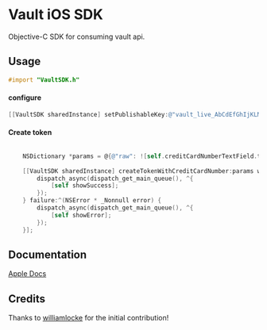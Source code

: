 # Vault iOS SDK 

Objective-C SDK for consuming vault api. 

Usage
-----

```objective-c
#import "VaultSDK.h"
```

#### configure

```objective-c
[[VaultSDK sharedInstance] setPublishableKey:@"vault_live_AbCdEfGhIjKLMnOpqrS"];
```

#### Create token

```objective-c

    NSDictionary *params = @{@"raw": ![self.creditCardNumberTextField.text isEqualToString:@""] ? self.creditCardNumberTextField.text : @"4111111111111111" };
    
    [[VaultSDK sharedInstance] createTokenWithCreditCardNumber:params withSucess:^(NSDictionary * _Nonnull item) {
        dispatch_async(dispatch_get_main_queue(), ^{
            [self showSuccess];
        });
    } failure:^(NSError * _Nonnull error) {
        dispatch_async(dispatch_get_main_queue(), ^{
            [self showError];
        });
    }];

```

Documentation
-------------

[Apple Docs](http://williamlocke.github.io/vault-ios-sdk/logs/appledoc/html/Classes/VaultSDK.html)


Credits
-------

Thanks to [williamlocke](https://github.com/williamlocke) for the initial contribution!
